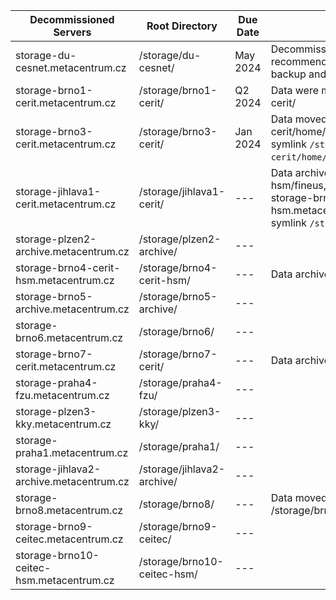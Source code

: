 <table>
    <thead>
        <tr>
            <th>Decommissioned Servers</th>
            <th>Root Directory</th>
            <th>Due Date</th>
            <th>Note</th>
        </tr>
    </thead>
    <tbody>
        <tr>
            <td>storage-du-cesnet.metacentrum.cz</td>
            <td>/storage/du-cesnet/</td>
            <td>May 2024</td>
            <td>Decommissioned by <a href="https://du.cesnet.cz/en/novinky/start#termination_of_access_to_the_du4_repository_in_ostrava_-_2352024">23rd May 24</a>; we recommend to use <a href="https://du.cesnet.cz/en/navody/object_storage/cesnet_s3/start">Object storages</a> as a backup and archiving site instead.</td>
        </tr>
        <tr>
            <td>storage-brno1-cerit.metacentrum.cz</td>
            <td>/storage/brno1-cerit/</td>
            <td>Q2 2024</td>
            <td>Data were moved to /storage/brno12-cerit/</td>
        </tr>
        <tr>
            <td>storage-brno3-cerit.metacentrum.cz</td>
            <td>/storage/brno3-cerit/</td>
            <td>Jan 2024</td>
            <td>Data moved to /storage/brno12-cerit/home/USERNAME/brno3/;<br> symlink <code>/storage/brno3-cerit/home/LOGIN/</code> is only temporary!</td>
        </tr>
        <tr>
            <td>storage-jihlava1-cerit.metacentrum.cz</td>
            <td>/storage/jihlava1-cerit/</td>
            <td>---</td>
            <td>Data archived to /storage/brno4-cerit-hsm/fineus, <br> storage-brno4-cerit-hsm.metacentrum.cz,<br> symlink <code>/storage/jihlava1-cerit/</code></td>
        </tr>
        <tr>
            <td>storage-plzen2-archive.metacentrum.cz</td>
            <td>/storage/plzen2-archive/</td>
            <td>---</td>
            <td></td>
        </tr>
        <tr>
            <td>storage-brno4-cerit-hsm.metacentrum.cz</td>
            <td>/storage/brno4-cerit-hsm/</td>
            <td>---</td>
            <td>Data archived to /storage/brno1-cerit/</td>
        </tr>
        <tr>
            <td>storage-brno5-archive.metacentrum.cz</td>
            <td>/storage/brno5-archive/</td>
            <td>---</td>
            <td></td>
        </tr>
        <tr>
            <td>storage-brno6.metacentrum.cz</td>
            <td>/storage/brno6/</td>
            <td>---</td>
            <td></td>
        </tr>
        <tr>
            <td>storage-brno7-cerit.metacentrum.cz</td>
            <td>/storage/brno7-cerit/</td>
            <td>---</td>
            <td>Data archived to /storage/brno1-cerit/</td>
        </tr>
        <tr>
            <td>storage-praha4-fzu.metacentrum.cz</td>
            <td>/storage/praha4-fzu/</td>
            <td>---</td>
            <td></td>
        </tr>
        <tr>
            <td>storage-plzen3-kky.metacentrum.cz</td>
            <td>/storage/plzen3-kky/</td>
            <td>---</td>
            <td></td>
        </tr>
        <tr>
            <td>storage-praha1.metacentrum.cz</td>
            <td>/storage/praha1/</td>
            <td>---</td>
            <td></td>
        </tr>
        <tr>
            <td>storage-jihlava2-archive.metacentrum.cz</td>
            <td>/storage/jihlava2-archive/</td>
            <td>---</td>
            <td></td>
        </tr>
        <tr>
            <td>storage-brno8.metacentrum.cz</td>
            <td>/storage/brno8/</td>
            <td>---</td>
            <td>Data moved to /storage/brno2/home/USERNAME/brno8</td>
        </tr>
        <tr>
            <td>storage-brno9-ceitec.metacentrum.cz</td>
            <td>/storage/brno9-ceitec/</td>
            <td>---</td>
            <td></td>
        </tr>
        <tr>
            <td>storage-brno10-ceitec-hsm.metacentrum.cz</td>
            <td>/storage/brno10-ceitec-hsm/</td>
            <td>---</td>
            <td></td>
        </tr>
    </tbody>
</table>

</body>
</html>
